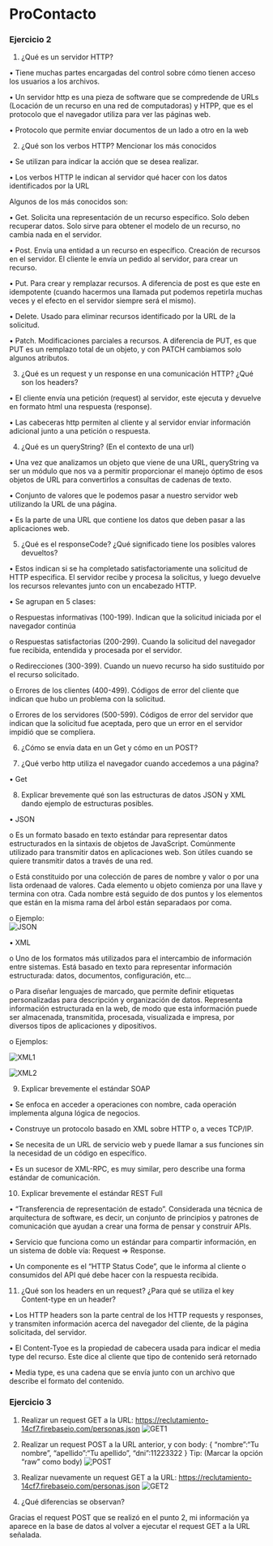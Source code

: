 # ProContacto
### Ejercicio 2
1.	¿Qué es un servidor HTTP?

•	Tiene muchas partes encargadas del control sobre cómo tienen acceso los usuarios a los archivos. 

•	Un servidor http es una pieza de software que se compredende de URLs (Locación de un recurso en una red de computadoras) y HTPP, que es el protocolo que el navegador utiliza para ver las páginas web.

•	Protocolo que permite enviar documentos de un lado a otro en la web 

2.	¿Qué son los verbos HTTP? Mencionar los más conocidos

•	Se utilizan para indicar la acción que se desea realizar. 

•	Los verbos HTTP le indican al servidor qué hacer con los datos identificados por la URL

Algunos de los más conocidos son:

•	Get. Solicita una representación de un recurso especifico. Solo deben recuperar datos. Solo sirve para obtener el modelo de un recurso, no cambia nada en el servidor. 

•	Post. Envía una entidad a un recurso en específico. Creación de recursos en el servidor. El cliente le envía un pedido al servidor, para crear un recurso. 

•	Put. Para crear y remplazar recursos. A diferencia de post es que este en idempotente (cuando hacermos una llamada put podemos repetirla muchas veces y el efecto en el servidor siempre será el mismo).

•	Delete. Usado para eliminar recursos identificado por la URL de la solicitud.

•	Patch. Modificaciones parciales a recursos. A diferencia de PUT, es que PUT es un remplazo total de un objeto, y con PATCH cambiamos solo algunos atributos.

3.	 ¿Qué es un request y un response en una comunicación HTTP? ¿Qué son
los headers?

•	El cliente envía una petición (request) al servidor, este ejecuta y devuelve en formato html una respuesta (response). 

•	Las cabeceras http permiten al cliente y al servidor enviar información adicional junto a una petición o respuesta. 

4.	¿Qué es un queryString? (En el contexto de una url)

•	Una vez que analizamos un objeto que viene de una URL, queryString  va ser un módulo que nos va a permitir proporcionar el manejo óptimo de esos objetos de URL para convertirlos a consultas de cadenas de texto.

•	Conjunto de valores que le podemos pasar a nuestro servidor web utilizando la URL de una página.

•	Es la parte de una URL que contiene los datos que deben pasar a las aplicaciones web.

5.	¿Qué es el responseCode? ¿Qué significado tiene los posibles valores
devueltos?

•	Estos indican si se ha completado satisfactoriamente una solicitud de HTTP especifica. El servidor recibe y procesa la solicitus, y luego devuelve los recursos relevantes junto con un encabezado HTTP.

•	Se agrupan en 5 clases:

   o	Respuestas informativas (100-199). Indican que la solicitud iniciada por el navegador continúa
    
   o	Respuestas satisfactorias (200-299). Cuando la solicitud del navegador fue recibida, entendida y procesada por el servidor. 
    
   o	Redirecciones (300-399). Cuando un nuevo recurso ha sido sustituido por el recurso solicitado.
    
   o	Errores de los clientes (400-499). Códigos de error del cliente que indican que hubo un problema con la solicitud.
    
   o	Errores de los servidores (500-599). Códigos de error del servidor que indican que la solicitud fue aceptada, pero que un error en el servidor impidió que se compliera.

6.	¿Cómo se envía data en un Get y cómo en un POST?


7.	¿Qué verbo http utiliza el navegador cuando accedemos a una página?

•	Get

8.	Explicar brevemente qué son las estructuras de datos JSON y XML dando
ejemplo de estructuras posibles. 

•	JSON 

  o	Es un formato basado en texto estándar para representar datos estructurados en la sintaxis de objetos de JavaScript. Comúnmente utilizado para transmitir datos en aplicaciones web. Son útiles cuando se quiere transmitir datos a través de una red. 

  o	Está constituido por una colección de pares de nombre y valor o por una lista ordenaad de valores. Cada elemento u objeto comienza por una llave y termina con otra. Cada nombre está seguido de dos puntos y los elementos que están en la misma rama del árbol están separadaos por coma.
  
  o Ejemplo:  
  ![JSON](https://user-images.githubusercontent.com/84425580/118745657-3e5fe880-b81c-11eb-92b3-83e8bedd6a26.PNG)

•	XML 

  o	Uno de los formatos más utilizados para el intercambio de información entre sistemas. Está basado en texto para representar información estructurada: datos, documentos, configuración, etc…

  o	Para diseñar lenguajes de marcado, que permite definir etiquetas personalizadas para descripción y organización de datos. Representa información estructurada en la web, de modo que esta información puede ser almacenada, transmitida, procesada, visualizada e impresa, por diversos tipos de aplicaciones y dipositivos.

  o   Ejemplos:
  
  ![XML1](https://user-images.githubusercontent.com/84425580/118745698-5cc5e400-b81c-11eb-8755-85d97d64df94.PNG)
  
  ![XML2](https://user-images.githubusercontent.com/84425580/118745789-98f94480-b81c-11eb-8123-42251a1fe06a.jpg)


9.	Explicar brevemente el estándar SOAP

•	Se enfoca en acceder a operaciones con nombre, cada operación implementa alguna lógica de negocios.

•	Construye un protocolo basado en XML sobre HTTP o, a veces TCP/IP.

•	Se necesita de un URL de servicio web y puede llamar a sus funciones sin la necesidad de un código en específico.

•	Es un sucesor de XML-RPC, es muy similar, pero describe una forma estándar de comunicación.


10.	Explicar brevemente el estándar REST Full

•	“Transferencia de representación de estado”. Considerada una técnica de arquitectura de software, es decir, un conjunto de principios y patrones de comunicación que ayudan a crear una forma de pensar y construir APIs.

•	Servicio que funciona como un estándar para compartir información, en un sistema de doble vía: Request => Response.

•	Un componente es el “HTTP Status Code”, que le informa al cliente o consumidos del API qué debe hacer con la respuesta recibida.

11.	¿Qué son los headers en un request? ¿Para qué se utiliza el key Content-type en un header?

•	Los HTTP headers son la parte central de los HTTP requests y responses, y transmiten información acerca del navegador del cliente, de la página solicitada, del servidor.

•	El Content-Tyoe es la propiedad de cabecera usada para indicar el media type del recurso. Este dice al cliente que tipo de contenido será retornado

•	Media type, es una cadena que se envía junto con un archivo que describe el formato del contenido.

### Ejercicio 3
1.	Realizar un request GET a la URL: 
    https://reclutamiento-14cf7.firebaseio.com/personas.json
    ![GET1](https://user-images.githubusercontent.com/84425580/118744918-ccd36a80-b81a-11eb-9875-b0a7de64e2e4.png)

2.	Realizar un request POST a la URL anterior, y con body:
{
“nombre”:“Tu nombre”,
“apellido”:“Tu apellido”,
“dni”:11223322
}
Tip: (Marcar la opción “raw” como body)
![POST](https://user-images.githubusercontent.com/84425580/118745025-0310ea00-b81b-11eb-9cc6-52fc7b8f0ced.png)

3.	Realizar nuevamente un request GET a la URL: 
https://reclutamiento-14cf7.firebaseio.com/personas.json 
![GET2](https://user-images.githubusercontent.com/84425580/118745091-1f148b80-b81b-11eb-93c9-01faa8a7340b.png)

4. ¿Qué diferencias se observan?

Gracias el request POST que se realizó en el punto 2, mi información ya aparece en la base de datos al volver a ejecutar el request GET a la URL señalada.




